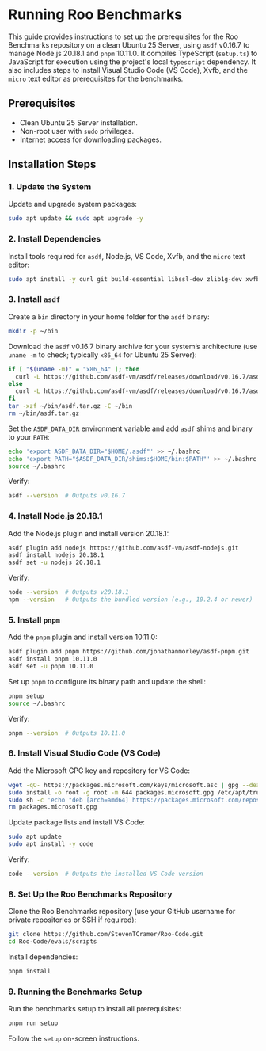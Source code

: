 # Running Roo Benchmarks

This guide provides instructions to set up the prerequisites for the Roo Benchmarks repository on a clean Ubuntu 25 Server, using `asdf` v0.16.7 to manage Node.js 20.18.1 and `pnpm` 10.11.0. It compiles TypeScript (`setup.ts`) to JavaScript for execution using the project's local `typescript` dependency. It also includes steps to install Visual Studio Code (VS Code), Xvfb, and the `micro` text editor as prerequisites for the benchmarks.

## Prerequisites
- Clean Ubuntu 25 Server installation.
- Non-root user with `sudo` privileges.
- Internet access for downloading packages.

## Installation Steps

### 1. Update the System
Update and upgrade system packages:
```bash
sudo apt update && sudo apt upgrade -y
```

### 2. Install Dependencies
Install tools required for `asdf`, Node.js, VS Code, Xvfb, and the `micro` text editor:
```bash
sudo apt install -y curl git build-essential libssl-dev zlib1g-dev xvfb gnupg2 apt-transport-https micro
```

### 3. Install `asdf`
Create a `bin` directory in your home folder for the `asdf` binary:
```bash
mkdir -p ~/bin
```

Download the `asdf` v0.16.7 binary archive for your system’s architecture (use `uname -m` to check; typically `x86_64` for Ubuntu 25 Server):
```bash
if [ "$(uname -m)" = "x86_64" ]; then
  curl -L https://github.com/asdf-vm/asdf/releases/download/v0.16.7/asdf-v0.16.7-linux-amd64.tar.gz -o ~/bin/asdf.tar.gz
else
  curl -L https://github.com/asdf-vm/asdf/releases/download/v0.16.7/asdf-v0.16.7-linux-arm64.tar.gz -o ~/bin/asdf.tar.gz
fi
tar -xzf ~/bin/asdf.tar.gz -C ~/bin
rm ~/bin/asdf.tar.gz
```

Set the `ASDF_DATA_DIR` environment variable and add `asdf` shims and binary to your `PATH`:
```bash
echo 'export ASDF_DATA_DIR="$HOME/.asdf"' >> ~/.bashrc
echo 'export PATH="$ASDF_DATA_DIR/shims:$HOME/bin:$PATH"' >> ~/.bashrc
source ~/.bashrc
```

Verify:
```bash
asdf --version  # Outputs v0.16.7
```

### 4. Install Node.js 20.18.1
Add the Node.js plugin and install version 20.18.1:
```bash
asdf plugin add nodejs https://github.com/asdf-vm/asdf-nodejs.git
asdf install nodejs 20.18.1
asdf set -u nodejs 20.18.1
```

Verify:
```bash
node --version  # Outputs v20.18.1
npm --version   # Outputs the bundled version (e.g., 10.2.4 or newer)
```

### 5. Install `pnpm`
Add the `pnpm` plugin and install version 10.11.0:
```bash
asdf plugin add pnpm https://github.com/jonathanmorley/asdf-pnpm.git
asdf install pnpm 10.11.0
asdf set -u pnpm 10.11.0
```

Set up `pnpm` to configure its binary path and update the shell:
```bash
pnpm setup
source ~/.bashrc
```

Verify:
```bash
pnpm --version  # Outputs 10.11.0
```

### 6. Install Visual Studio Code (VS Code)
Add the Microsoft GPG key and repository for VS Code:
```bash
wget -qO- https://packages.microsoft.com/keys/microsoft.asc | gpg --dearmor > packages.microsoft.gpg
sudo install -o root -g root -m 644 packages.microsoft.gpg /etc/apt/trusted.gpg.d/
sudo sh -c 'echo "deb [arch=amd64] https://packages.microsoft.com/repos/code stable main" > /etc/apt/sources.list.d/vscode.list'
rm packages.microsoft.gpg
```

Update package lists and install VS Code:
```bash
sudo apt update
sudo apt install -y code
```

Verify:
```bash
code --version  # Outputs the installed VS Code version
```

### 8. Set Up the Roo Benchmarks Repository
Clone the Roo Benchmarks repository (use your GitHub username for private repositories or SSH if required):
```bash
git clone https://github.com/StevenTCramer/Roo-Code.git
cd Roo-Code/evals/scripts
```

Install dependencies:
```bash
pnpm install
```

### 9. Running the Benchmarks Setup
Run the benchmarks setup to install all prerequisites:
```bash
pnpm run setup
```

Follow the `setup` on-screen instructions.